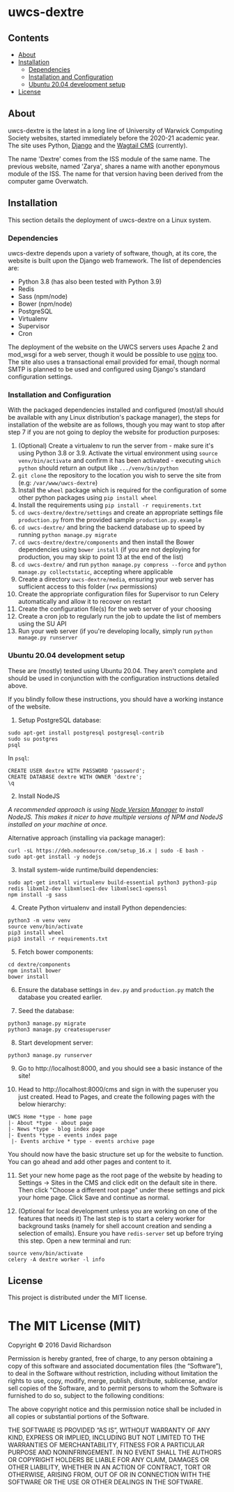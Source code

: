 # uwcs-dextre

## Contents
* [About](#about)
* [Installation](#installation)
  * [Dependencies](#dependencies)
  * [Installation and Configuration](#installation-and-configuration)
  * [Ubuntu 20.04 development setup](#ubuntu-2004-development-setup)
* [License](#license)

## About
uwcs-dextre is the latest in a long line of University of Warwick Computing Society websites, started immediately before the 2020-21 academic year. The site uses Python, [Django](https://www.djangoproject.com/) and the [Wagtail CMS](https://github.com/torchbox/wagtail) (currently).

The name 'Dextre' comes from the ISS module of the same name. The previous website, named 'Zarya', shares a name with another eponymous module of the ISS. The name for that version having been derived from the computer game Overwatch.

## Installation
This section details the deployment of uwcs-dextre on a Linux system.

### Dependencies
uwcs-dextre depends upon a variety of software, though, at its core, the website is built upon the Django web framework. The list of dependencies are:

* Python 3.8 (has also been tested with Python 3.9)
* Redis
* Sass (npm/node)
* Bower (npm/node)
* PostgreSQL
* Virtualenv
* Supervisor
* Cron

The deployment of the website on the UWCS servers uses Apache 2 and mod_wsgi for a web server, though it would be possible to use [nginx](https://www.nginx.com/) too. The site also uses a transactional email provided for email, though normal SMTP is planned to be used and configured using Django's standard configuration settings.

### Installation and Configuration
With the packaged dependencies installed and configured (most/all should be available with any Linux distribution's package manager), the steps for installation of the website are as follows, though you may want to stop after step 7 if you are not going to deploy the website for production purposes:

1. (Optional) Create a virtualenv to run the server from - make sure it's using Python 3.8 or 3.9. Activate the virtual environment using `source venv/bin/activate` and confirm it has been activated - executing `which python` should return an output like `.../venv/bin/python`
2. `git clone` the repository to the location you wish to serve the site from (e.g: `/var/www/uwcs-dextre`)
3. Install the `wheel` package which is required for the configuration of some other python packages using `pip install wheel` 
4. Install the requirements using `pip install -r requirements.txt`
5. `cd uwcs-dextre/dextre/settings` and create an appropriate settings file `production.py` from the provided sample `production.py.example`
6. `cd uwcs-dextre/` and bring the backend database up to speed by running `python manage.py migrate`
7. `cd uwcs-dextre/dextre/components` and then install the Bower dependencies using `bower install` (if you are not deploying for production, you may skip to point 13 at the end of the list)
8. `cd uwcs-dextre/` and run `python manage.py compress --force` and `python manage.py collectstatic`, accepting where applicable
9. Create a directory `uwcs-dextre/media`, ensuring your web server has sufficient access to this folder (`rwx` permissions)
10. Create the appropriate configuration files for Supervisor to run Celery automatically and allow it to recover on restart
11. Create the configuration file(s) for the web server of your choosing
12. Create a cron job to regularly run the job to update the list of members using the SU API
13. Run your web server (if you're developing locally, simply run `python manage.py runserver`

### Ubuntu 20.04 development setup
These are (mostly) tested using Ubuntu 20.04. They aren't complete and should be used in conjunction with the configuration instructions detailed above.

If you blindly follow these instructions, you should have a working instance of the website.

1. Setup PostgreSQL database:
```
sudo apt-get install postgresql postgresql-contrib
sudo su postgres
psql
```

In `psql`:
```
CREATE USER dextre WITH PASSWORD 'password';
CREATE DATABASE dextre WITH OWNER 'dextre';
\q
```

2. Install NodeJS

*A recommended approach is using [Node Version Manager](https://github.com/nvm-sh/nvm) to install NodeJS. This makes it nicer to have multiple versions of NPM and NodeJS installed on your machine at once.*

Alternative approach (installing via package manager):
```
curl -sL https://deb.nodesource.com/setup_16.x | sudo -E bash -
sudo apt-get install -y nodejs
```

3. Install system-wide runtime/build dependencies:
```
sudo apt-get install virtualenv build-essential python3 python3-pip redis libxml2-dev libxmlsec1-dev libxmlsec1-openssl
npm install -g sass
```

4. Create Python virtualenv and install Python dependencies:
```
python3 -m venv venv
source venv/bin/activate
pip3 install wheel
pip3 install -r requirements.txt
```

5. Fetch bower components:
```
cd dextre/components
npm install bower
bower install
```

6. Ensure the database settings in `dev.py` and `production.py` match the database you created earlier.

7. Seed the database:
```
python3 manage.py migrate
python3 manage.py createsuperuser
```

8. Start development server:
```
python3 manage.py runserver
```

9. Go to http://localhost:8000, and you should see a basic instance of the site!

10. Head to http://localhost:8000/cms and sign in with the superuser you just created. Head to Pages, and create the following pages with the below hierarchy:
```
UWCS Home *type - home page
|- About *type - about page
|- News *type - blog index page
|- Events *type - events index page
 |- Events archive * type - events archive page
```

You should now have the basic structure set up for the website to function. You can go ahead and add other pages and content to it.

11. Set your new home page as the root page of the website by heading to Settings -> Sites in the CMS and click edit on the default site in there. Then click "Choose a different root page" under these settings and pick your home page. Click Save and continue as normal.

12. (Optional for local development unless you are working on one of the features that needs it) The last step is to start a celery worker for background tasks (namely for shell account creation and sending a selection of emails). Ensure you have `redis-server` set up before trying this step. Open a new terminal and run:

```
source venv/bin/activate
celery -A dextre worker -l info
```

## License
This project is distributed under the MIT license.

The MIT License (MIT)
=====================

Copyright © 2016 David Richardson

Permission is hereby granted, free of charge, to any person
obtaining a copy of this software and associated documentation
files (the “Software”), to deal in the Software without
restriction, including without limitation the rights to use,
copy, modify, merge, publish, distribute, sublicense, and/or sell
copies of the Software, and to permit persons to whom the
Software is furnished to do so, subject to the following
conditions:

The above copyright notice and this permission notice shall be
included in all copies or substantial portions of the Software.

THE SOFTWARE IS PROVIDED “AS IS”, WITHOUT WARRANTY OF ANY KIND,
EXPRESS OR IMPLIED, INCLUDING BUT NOT LIMITED TO THE WARRANTIES
OF MERCHANTABILITY, FITNESS FOR A PARTICULAR PURPOSE AND
NONINFRINGEMENT. IN NO EVENT SHALL THE AUTHORS OR COPYRIGHT
HOLDERS BE LIABLE FOR ANY CLAIM, DAMAGES OR OTHER LIABILITY,
WHETHER IN AN ACTION OF CONTRACT, TORT OR OTHERWISE, ARISING
FROM, OUT OF OR IN CONNECTION WITH THE SOFTWARE OR THE USE OR
OTHER DEALINGS IN THE SOFTWARE.

